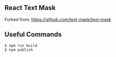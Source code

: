 ## React Text Mask

Forked from: https://github.com/text-mask/text-mask

## Useful Commands

```
$ npm run build
$ npm publish
```
